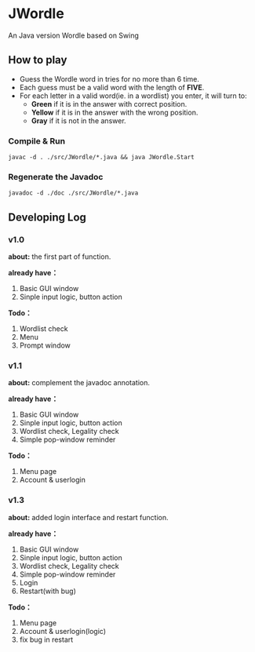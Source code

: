 # JWordle
An Java version Wordle based on Swing

## How to play
- Guess the Wordle word in tries for no more than 6 time.
- Each guess must be a valid word with the length of **FIVE**.
- For each letter in a valid word(ie. in a wordlist) you enter, it will turn to:
    - **Green** if it is in the answer with correct position.
    - **Yellow** if it is in the answer with the wrong position.
    - **Gray** if it is not in the answer.


### Compile & Run
```shell
javac -d . ./src/JWordle/*.java && java JWordle.Start
```

### Regenerate the Javadoc

```shell
javadoc -d ./doc ./src/JWordle/*.java 
```

## Developing Log

### v1.0

**about:** the first part of function.

**already have：**

1. Basic GUI window
2. Sinple input logic, button action

**Todo：**

1. Wordlist check
2. Menu
3. Prompt window

### v1.1

**about:** complement the javadoc annotation.

**already have：**

1. Basic GUI window
2. Sinple input logic, button action
3. Wordlist check, Legality check
4. Simple pop-window reminder

**Todo：**

1. Menu page
2. Account & userlogin

### v1.3

**about:** added login interface and restart function.

**already have：**

1. Basic GUI window
2. Sinple input logic, button action
3. Wordlist check, Legality check
4. Simple pop-window reminder
5. Login
6. Restart(with bug)

**Todo：**

1. Menu page
2. Account & userlogin(logic)
3. fix bug in restart
